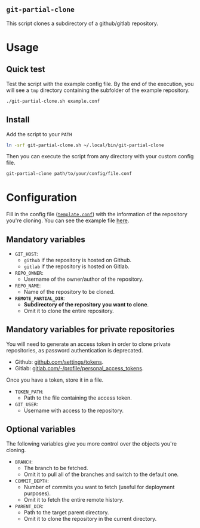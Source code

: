 `git-partial-clone`
---

This script clones a subdirectory of a github/gitlab repository.

# Usage
## Quick test
Test the script with the example config file.
By the end of the execution, you will see a `tmp` directory containing the subfolder of the example repository.
```zsh
./git-partial-clone.sh example.conf
```
## Install
Add the script to your `PATH`
```zsh
ln -srf git-partial-clone.sh ~/.local/bin/git-partial-clone
```
Then you can execute the script from any directory with your custom config file.
```zsh
git-partial-clone path/to/your/config/file.conf
```

# Configuration
Fill in the config file ([`template.conf`](./template.conf)) with the information of the repository you're cloning. You can see the example file [here](./example.conf).

## Mandatory variables

- `GIT_HOST`:
    - `github` if the repository is hosted on Github.
    - `gitlab` if the repository is hosted on Gitlab.
- `REPO_OWNER`:
    - Username of the owner/author of the repository.
- `REPO_NAME`:
    - Name of the repository to be cloned.
- **`REMOTE_PARTIAL_DIR`**:
    - **Subdirectory of the repository you want to clone**.
    - Omit it to clone the entire repository.

## Mandatory variables for **private repositories**
You will need to generate an access token in order to clone private repositories, as password authentication is deprecated.

- Github: [github.com/settings/tokens](https://github.com/settings/tokens).
- Gitlab: [gitlab.com/-/profile/personal_access_tokens](https://gitlab.com/-/profile/personal_access_tokens).

Once you have a token, store it in a file.

- `TOKEN_PATH`:
    - Path to the file containing the access token.
- `GIT_USER`:
    - Username with access to the repository.

## Optional variables
The following variables give you more control over the objects you're cloning.
- `BRANCH`:
    - The branch to be fetched.
    - Omit it to pull all of the branches and switch to the default one.
- `COMMIT_DEPTH`:
    - Number of commits you want to fetch (useful for deployment purposes).
    - Omit it to fetch the entire remote history.
- `PARENT_DIR`:
    - Path to the target parent directory.
    - Omit it to clone the repository in the current directory.
 